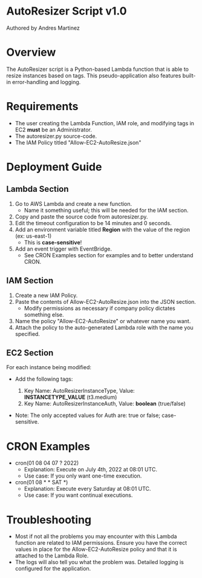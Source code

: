 # AutoResizer Script v1.0 
Authored by Andres Martinez

# Overview
The AutoResizer script is a Python-based Lambda function that is able to resize instances based on tags. This pseudo-application also features built-in error-handling and logging. 

# Requirements
- The user creating the Lambda Function, IAM role, and modifying tags in EC2 **must** be an Administrator.
- The autoresizer.py source-code.
- The IAM Policy titled "Allow-EC2-AutoResize.json"

# Deployment Guide
## Lambda Section
1. Go to AWS Lambda and create a new function.
    - Name it something useful; this will be needed for the IAM section.
2. Copy and paste the source code from autoresizer.py.
3. Edit the timeout configuration to be 14 minutes and 0 seconds.
4. Add an environment variable titled **Region** with the value of the region (ex: us-east-1)
    - This is **case-sensitive**!
5. Add an event trigger with EventBridge.
    - See CRON Examples section for examples and to better understand CRON.

## IAM Section
1. Create a new IAM Policy.
2. Paste the contents of Allow-EC2-AutoResize.json into the JSON section.
    - Modify permissions as necessary if company policy dictates something else. 
3. Name the policy "Allow-EC2-AutoResize" or whatever name you want.
4. Attach the policy to the auto-generated Lambda role with the name you specified.

## EC2 Section
For each instance being modified:
- Add the following tags: 
    1. Key Name: AutoResizerInstanceType, Value: **INSTANCETYPE_VALUE** (t3.medium)
    2. Key Name: AutoResizerInstanceAuth, Value: **boolean** (true/false)
    
- Note: The only accepted values for Auth are: true or false; case-sensitive. 

# CRON Examples
- cron(01 08 04 07 ? 2022)
    - Explanation: Execute on July 4th, 2022 at 08:01 UTC.
    - Use case: If you only want one-time execution.
- cron(01 08 * * SAT *)
    - Explanation: Execute every Saturday at 08:01 UTC.
    - Use case: If you want continual executions.

# Troubleshooting
- Most if not all the problems you may encounter with this Lambda function are related to IAM permissions. Ensure you have the correct values in place for the Allow-EC2-AutoResize policy and that it is attached to the Lambda Role. 
- The logs will also tell you what the problem was. Detailed logging is configured for the application. 